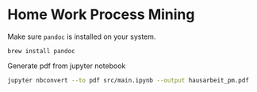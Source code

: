 # Home Work Process Mining

Make sure `pandoc` is installed on your system.
```
brew install pandoc
```

Generate pdf from jupyter notebook
```sh
jupyter nbconvert --to pdf src/main.ipynb --output hausarbeit_pm.pdf
```
